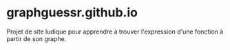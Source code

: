 # graphguessr.github.io
Projet de site ludique pour apprendre à trouver l'expression d'une fonction à partir de son graphe. 
